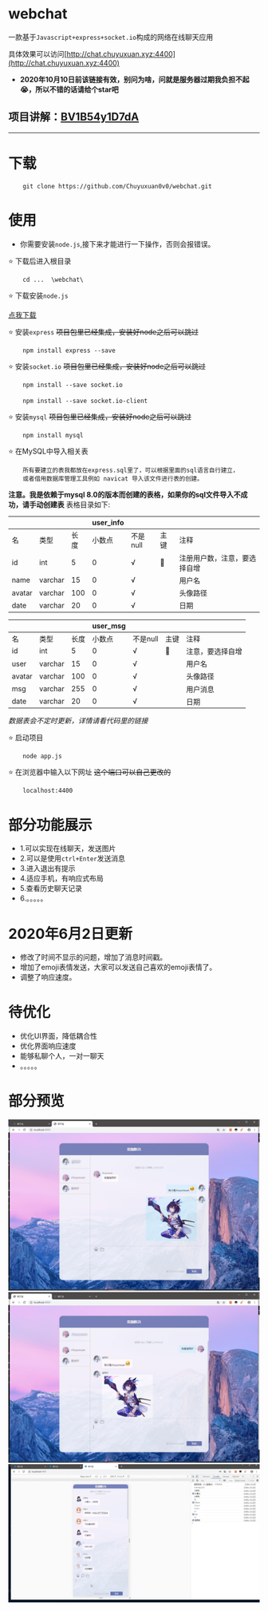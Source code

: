 # webchat
一款基于`Javascript+express+socket.io`构成的网络在线聊天应用

具体效果可以访问[http://chat.chuyuxuan.xyz:4400](http://chat.chuyuxuan.xyz:4400)   
+ **2020年10月10日前该链接有效，别问为啥，问就是服务器过期我负担不起😭，所以不错的话请给个star吧**


## 项目讲解：[BV1B54y1D7dA](https://www.bilibili.com/video/BV1B54y1D7dA/)


---

# 下载

        git clone https://github.com/Chuyuxuan0v0/webchat.git

# 使用

+ 你需要安装`node.js`,接下来才能进行一下操作，否则会报错误。

        
⭐ 下载后进入根目录
        
        cd ...  \webchat\

⭐ 下载安装`node.js`
        
[点我下载](https://nodejs.org/en/download/)

⭐ 安装`express` ~~项目包里已经集成，安装好node之后可以跳过~~

        npm install express --save

⭐ 安装`socket.io` ~~项目包里已经集成，安装好node之后可以跳过~~

        npm install --save socket.io

        npm install --save socket.io-client


⭐ 安装`mysql` ~~项目包里已经集成，安装好node之后可以跳过~~

        npm install mysql
        
⭐ 在MySQL中导入相关表

        所有要建立的表我都放在express.sql里了，可以根据里面的sql语言自行建立，
        或者借用数据库管理工具例如 navicat 导入该文件进行表的创建。
**注意。我是依赖于mysql 8.0的版本而创建的表格，如果你的sql文件导入不成功，请手动创建表**
表格目录如下:

||||user_info||||
|:-|:-|:-|:-|:-|:-|:-|
|名|类型|长度|小数点|不是null|主键|注释|
|id|int|5|0|√|🔑|注册用户数，注意，要选择自增|
|name|varchar|15|0|√||用户名|
|avatar|varchar|100|0|√||头像路径|
|date|varchar|20|0|√||日期|

||||user_msg||||
|:-|:-|:-|:-|:-|:-|:-|
|名|类型|长度|小数点|不是null|主键|注释|
|id|int|5|0|√|🔑|注意，要选择自增|
|user|varchar|15|0|√||用户名|
|avatar|varchar|100|0|√||头像路径|
|msg|varchar|255|0|√||用户消息|
|date|varchar|20|0|√||日期|


*数据表会不定时更新，详情请看代码里的链接*


⭐ 启动项目

        node app.js

⭐ 在浏览器中输入以下网址 ~~这个端口可以自己更改的~~

        localhost:4400 

# 部分功能展示
+ 1.可以实现在线聊天，发送图片
+ 2.可以是使用`ctrl+Enter`发送消息
+ 3.进入退出有提示
+ 4.适应手机，有响应式布局
+ 5.查看历史聊天记录
+ 6.。。。。。

# 2020年6月2日更新
+ 修改了时间不显示的问题，增加了消息时间戳。
+ 增加了emoji表情发送，大家可以发送自己喜欢的emoji表情了。
+ 调整了响应速度。

# 待优化
- 优化UI界面，降低耦合性
- 优化界面响应速度
- 能够私聊个人，一对一聊天
- 。。。。。

# 部分预览

![](cover1.jpg)
![](cover2.jpg)
![](cover3.jpg)
